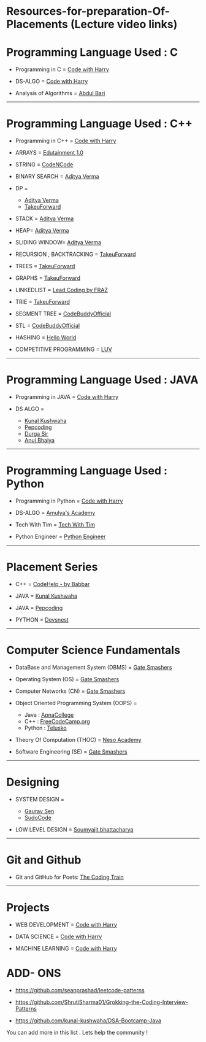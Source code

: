 # Resources-for-preparation-Of-Placements (Lecture video links)


# Programming Language Used : C
- Programming in C = [Code with Harry](https://www.youtube.com/playlist?list=PLu0W_9lII9aiXlHcLx-mDH1Qul38wD3aR)

- DS-ALGO = [Code with Harry](https://www.youtube.com/playlist?list=PLu0W_9lII9ahIappRPN0MCAgtOu3lQjQi)

- Analysis of Algorithms = [Abdul Bari](https://www.youtube.com/playlist?list=PLDN4rrl48XKpZkf03iYFl-O29szjTrs_O)

<hr>

# Programming Language Used : C++

- Programming in C++ = [Code with Harry](https://www.youtube.com/playlist?list=PLu0W_9lII9agpFUAlPFe_VNSlXW5uE0YL)

- ARRAYS = [Edutainment 1.0](https://www.youtube.com/playlist?list=PLDA2q3s0-n17lGt6HyexWP0zR1yISc1km)

- STRING = [CodeNCode](https://www.youtube.com/playlist?list=PL2q4fbVm1Ik6ThrYKCzgEpmaS_XWDGHjx)

- BINARY SEARCH = [Aditya Verma](https://www.youtube.com/playlist?list=PL_z_8CaSLPWeYfhtuKHj-9MpYb6XQJ_f2)

- DP =
  - [Aditya Verma](https://www.youtube.com/playlist?list=PL_z_8CaSLPWekqhdCPmFohncHwz8TY2Go)
  - [TakeuForward](https://www.youtube.com/playlist?list=PLgUwDviBIf0qUlt5H_kiKYaNSqJ81PMMY)

- STACK = [Aditya Verma](https://www.youtube.com/playlist?list=PL_z_8CaSLPWdeOezg68SKkeLN4-T_jNHd)

- HEAP= [Aditya Verma](https://www.youtube.com/playlist?list=PL_z_8CaSLPWdtY9W22VjnPxG30CXNZpI9)

- SLIDING WINDOW= [Aditya Verma](https://www.youtube.com/playlist?list=PL_z_8CaSLPWeM8BDJmIYDaoQ5zuwyxnfj)

- RECURSION , BACKTRACKING = [TakeuForward](https://www.youtube.com/playlist?list=PLgUwDviBIf0rGlzIn_7rsaR2FQ5e6ZOL9)

- TREES = [TakeuForward](https://www.youtube.com/playlist?list=PLgUwDviBIf0q8Hkd7bK2Bpryj2xVJk8Vk)

- GRAPHS = [TakeuForward](https://www.youtube.com/playlist?list=PLgUwDviBIf0rGEWe64KWas0Nryn7SCRWw)

- LINKEDLIST = [Lead Coding by FRAZ](https://www.youtube.com/playlist?list=PLKZaSt2df1gz775Mz-2gLpY9sld5wH8We)

- TRIE = [TakeuForward](https://www.youtube.com/playlist?list=PLgUwDviBIf0pcIDCZnxhv0LkHf5KzG9zp)

- SEGMENT TREE = [CodeBuddyOfficial](https://www.youtube.com/watch?v=SzLf8DvwIxI&ab_channel=CodeBuddyOfficial)

- STL = [CodeBuddyOfficial](https://www.youtube.com/playlist?list=PLhUBmaJES_g-41r_z-kMGWqQ4Iz-z7Oyo)

- HASHING = [Hello World](https://youtube.com/playlist?list=PLzjZaW71kMwQ-D3oxCEDHAvYu8VC1XOsS)

- COMPETITIVE PROGRAMMING = [LUV](https://www.youtube.com/playlist?list=PLauivoElc3ggagradg8MfOZreCMmXMmJ-)

<hr>

# Programming Language Used : JAVA

- Programming in JAVA = [Code with Harry](https://www.youtube.com/playlist?list=PLu0W_9lII9agS67Uits0UnJyrYiXhDS6q)

- DS ALGO =
  - [Kunal Kushwaha](https://www.youtube.com/playlist?list=PL9gnSGHSqcnr_DxHsP7AW9ftq0AtAyYqJ)
  - [Pepcoding](https://www.youtube.com/c/Pepcoding)
  - [Durga Sir](https://youtube.com/playlist?list=PLd3UqWTnYXOmx_J1774ukG_rvrpyWczm0)
  - [Anuj Bhaiya](https://www.youtube.com/playlist?list=PLUcsbZa0qzu3yNzzAxgvSgRobdUUJvz7p)
  
<hr>   
  
  
# Programming Language Used : Python

- Programming in Python = [Code with Harry](https://www.youtube.com/playlist?list=PLu0W_9lII9agICnT8t4iYVSZ3eykIAOME)

- DS-ALGO = [Amulya's Academy](https://www.youtube.com/playlist?list=PLzgPDYo_3xukPJdH6hVQ6Iic7KiJuoA-l)

- Tech With Tim = [Tech With Tim](https://www.youtube.com/c/TechWithTim)

- Python Engineer = [Python Engineer](https://www.youtube.com/c/PythonEngineer)

<hr>

# Placement Series
 - C++ = [CodeHelp - by Babbar](https://www.youtube.com/playlist?list=PLDzeHZWIZsTryvtXdMr6rPh4IDexB5NIA)

- JAVA =  [Kunal Kushwaha](https://www.youtube.com/playlist?list=PL9gnSGHSqcnr_DxHsP7AW9ftq0AtAyYqJ)

- JAVA = [Pepcoding](https://www.pepcoding.com/resources/)

- PYTHON = [Devsnest](https://www.youtube.com/playlist?list=PLqcJACtjWm_Xk_9rMh4lQLOfW2E6SAxsF)

<hr>

# Computer Science Fundamentals

- DataBase and Management System (DBMS) =  [Gate Smashers](https://www.youtube.com/playlist?list=PLxCzCOWd7aiFAN6I8CuViBuCdJgiOkT2Y)

- Operating System (OS) =    [Gate Smashers](https://www.youtube.com/playlist?list=PLxCzCOWd7aiGz9donHRrE9I3Mwn6XdP8p)

- Computer Networks (CN) =    [Gate Smashers](https://www.youtube.com/playlist?list=PLxCzCOWd7aiGFBD2-2joCpWOLUrDLvVV_)

- Object Oriented Programming System (OOPS) =
  - Java : [ApnaCollege](https://www.youtube.com/watch?v=bSrm9RXwBaI&ab_channel=ApnaCollege)
  - C++ : [FreeCodeCamp.org](https://www.youtube.com/watch?v=wN0x9eZLix4&ab_channel=freeCodeCamp.org)
  - Python : [Telusko](https://www.youtube.com/watch?v=qiSCMNBIP2g&ab_channel=Telusko)
          
- Theory Of Computation (THOC) = [Neso Academy](https://www.youtube.com/playlist?list=PLBlnK6fEyqRgp46KUv4ZY69yXmpwKOIev)

- Software Engineering (SE) = [Gate Smashers](https://www.youtube.com/playlist?list=PLxCzCOWd7aiEed7SKZBnC6ypFDWYLRvB2)
          
<hr>
  
  # Designing
         
- SYSTEM DESIGN =
  - [Gaurav Sen](https://www.youtube.com/playlist?list=PLMCXHnjXnTnvo6alSjVkgxV-VH6EPyvoX)
  - [SudoCode](https://www.youtube.com/playlist?list=PLTCrU9sGyburBw9wNOHebv9SjlE4Elv5a)

- LOW LEVEL DESIGN = [Soumyajit bhattacharya](https://www.youtube.com/playlist?list=PL12BCqE-Lp650Cg6FZW7SoZwN8Rw1WJI7)

<hr>

# Git and Github
- Git and GitHub for Poets: [The Coding Train](https://www.youtube.com/playlist?list=PLRqwX-V7Uu6ZF9C0YMKuns9sLDzK6zoiV)

<hr>

# Projects

- WEB DEVELOPMENT = [Code with Harry](https://www.youtube.com/playlist?list=PLu0W_9lII9agiCUZYRsvtGTXdxkzPyItg)

- DATA SCIENCE = [Code with Harry](https://www.youtube.com/playlist?list=PLu0W_9lII9agK8pojo23OHiNz3Jm6VQCH)

- MACHINE LEARNING = [Code with Harry](https://www.youtube.com/playlist?list=PLu0W_9lII9ai6fAMHp-acBmJONT7Y4BSG)

# ADD- ONS

- https://github.com/seanprashad/leetcode-patterns

- https://github.com/ShrutiSharma01/Grokking-the-Coding-Interview-Patterns

- https://github.com/kunal-kushwaha/DSA-Bootcamp-Java


You can add more in this list . Lets help the community !
